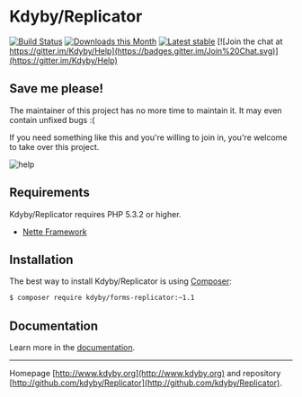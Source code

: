Kdyby/Replicator
======

[![Build Status](https://travis-ci.org/Kdyby/Replicator.svg?branch=master)](https://travis-ci.org/Kdyby/Replicator)
[![Downloads this Month](https://img.shields.io/packagist/dm/kdyby/forms-replicator.svg)](https://packagist.org/packages/kdyby/forms-replicator)
[![Latest stable](https://img.shields.io/packagist/v/kdyby/forms-replicator.svg)](https://packagist.org/packages/kdyby/forms-replicator)
[![Join the chat at https://gitter.im/Kdyby/Help](https://badges.gitter.im/Join%20Chat.svg)](https://gitter.im/Kdyby/Help)


Save me please!
---------------

The maintainer of this project has no more time to maintain it. It may even contain unfixed bugs :(

If you need something like this and you're willing to join in, you're welcome to take over this project.

![help](https://cdn.kdyby.org/keyboard-help.png)


Requirements
------------

Kdyby/Replicator requires PHP 5.3.2 or higher.

- [Nette Framework](https://github.com/nette/nette)


Installation
------------

The best way to install Kdyby/Replicator is using  [Composer](http://getcomposer.org/):

```sh
$ composer require kdyby/forms-replicator:~1.1
```


Documentation
------------

Learn more in the [documentation](https://github.com/Kdyby/Replicator/blob/master/docs/en/index.md).


-----

Homepage [http://www.kdyby.org](http://www.kdyby.org) and repository [http://github.com/kdyby/Replicator](http://github.com/kdyby/Replicator).
